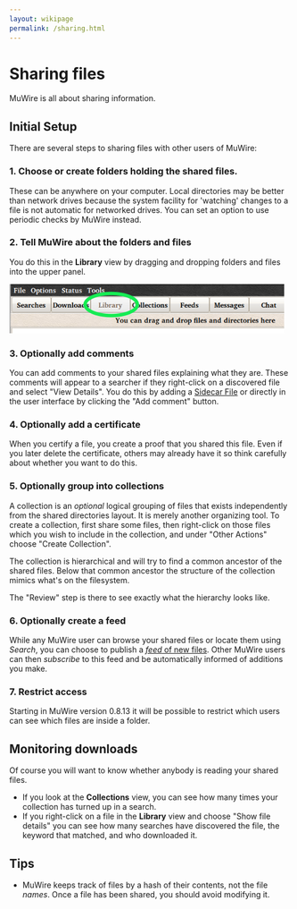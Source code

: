 ```yaml
---
layout: wikipage
permalink: /sharing.html
---
```

# Sharing files
MuWire is all about sharing information.

## Initial Setup
There are several steps to sharing files with other users of MuWire:

### 1. Choose or create folders holding the shared files.
These can be anywhere on your computer.  Local directories may be better than network drives
because the system facility for 'watching' changes to a file is not automatic for networked drives.  You can set an option to use periodic checks by MuWire instead.

### 2. Tell MuWire about the folders and files
You do this in the **Library** view by dragging and dropping folders and files into the upper panel.

 ![Alt text](library.png)

### 3. Optionally add comments
You can add comments to your shared files explaining what they are.  These comments will appear to a searcher if they right-click on a discovered file and select "View Details".
You do this by adding a [Sidecar File](sidecar-files) or directly in the
user interface by clicking the "Add comment" button.

### 4. Optionally add a certificate
When you certify a file, you create a proof that you shared this file.  Even if you later delete the certificate, others may already have it so think carefully about whether you want to do this.

### 5. Optionally group into collections
A collection is an *optional* logical grouping of files that exists independently from the shared directories layout.  It is merely another organizing tool.
To create a collection, first share some files, then right-click on those files which you wish to include in the collection, and under "Other Actions" choose "Create Collection".

The collection is hierarchical and will try to find a common ancestor of the shared files.  Below that common ancestor the structure of the collection mimics what's on the filesystem.

The "Review" step is there to see exactly what the hierarchy looks like.

### 6. Optionally create a feed
While any MuWire user can browse your shared files or locate them using
*Search*, you can choose to publish a [*feed* of new files](file-feeds).
Other MuWire users can then *subscribe* to this feed and be automatically
informed of additions you make.

### 7. Restrict access
Starting in MuWire version 0.8.13 it will be possible to restrict which
users can see which files are inside a folder.

## Monitoring downloads
Of course you will want to know whether anybody is reading your shared
files.

* If you look at the **Collections** view, you can see how many times your collection has turned up in a search.
* If you right-click on a file in the **Library** view and choose "Show
file details" you can see how many searches have discovered the file, the
keyword that matched, and who downloaded it.

## Tips
* MuWire keeps track of files by a hash of their contents, not the file
*names*.  Once a file has been shared, you should avoid modifying it.
